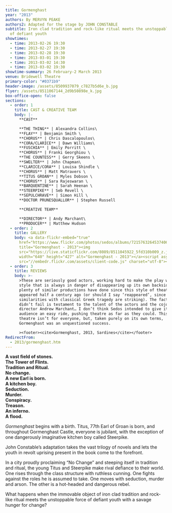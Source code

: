 ```yaml
---
title: Gormenghast
year: "2013"
authors: By MERVYN PEAKE
authors2: Adapted for the stage by JOHN CONSTABLE
subtitle: Iron clad tradition and rock-like ritual meets the unstoppable force
  of defiant youth
showtimes:
  - time: 2013-02-26 19:30
  - time: 2013-02-27 19:30
  - time: 2013-02-28 19:30
  - time: 2013-03-01 19:30
  - time: 2013-03-02 14:30
  - time: 2013-03-02 19:30
showtime-summary: 26 February-2 March 2013
venue: Bridewell Theatre
primary-color: "#0371b9"
header-image: /assets/8509937079_c7827b5d6e_b.jpg
flyer: /assets/8511067144_2d9b50898e_k.jpg
box-office-open: false
sections:
  - order: 1
    title: CAST & CREATIVE TEAM
    body: |-
      **CAST**

      **THE THING** | Alexandra Collins\
      **FLAY** | Benjamin Smith \
      **CHORUS** | Chris Dascalopoulos\
      **CORA/CLARICE** | Dawn Williams\
      **FUSCHIA** | Emily Porritt \
      **CHORUS** | Franki Georghiou \
      **THE COUNTESS** | Gerry Skeens \
      **SWELTER** | John Chapman\
      **CLARICE/CORA** | Louisa Shindle \
      **CHORUS** | Matt Matravers \
      **TITUS GROAN** | Myles Dobson \
      **CHORUS** | Sara Rajeswaran \
      **BARQUENTINE** | Sarah Heenan \
      **STEERPIKE** | Seb Revell \
      **SEPULCHRAVE** | Simon Hill \
      **DOCTOR PRUNESQUALLOR** | Stephen Russell

      **CREATIVE TEAM**

      **DIRECTOR** | Andy Marchant\
      **PRODUCER** | Matthew Hudson
  - order: 2
    title: GALLERY
    body: <a data-flickr-embed="true"
      href="https://www.flickr.com/photos/sedos/albums/72157632645374065"
      title="Gormenghast - 2013"><img
      src="https://live.staticflickr.com/8089/8511045922_5fd310b009_z.jpg"
      width="640" height="427" alt="Gormenghast - 2013"></a><script async
      src="//embedr.flickr.com/assets/client-code.js" charset="utf-8"></script>
  - order: 3
    title: REVIEWS
    body: >-
      >These are seriously good actors, working hard to make the play work in a
      style that is always in danger of disappearing up its own backside, as
      plenty of similar productions have done since this style of theatre
      appeared half a century ago (or should I say ‘reappeared’, since the
      similarities with classical Greek tragedy are striking). The fact that it
      didn’t fail is testament to the talent of the actors and the cojones of
      director Andrew Marchant… I don’t think Sedos intended to give its
      audience an easy ride, pushing theatre as far as they could. This style of
      theatre isn’t for everyone, but, taken purely on its own terms,
      Gormenghast was an unquestioned success.

      ><footer><cite>Gormenghast, 2013, Sardines</cite></footer>
RedirectFrom:
  - 2013/gormenghast.htm
---
```

**A vast field of stones.**\
**The Tower of Flints.**\
**Tradition and Ritual.**\
**No change.**\
**A new Earl is born.**\
**A kitchen boy.**\
**Seduction.**\
**Murder.**\
**Conspiracy.**\
**Treason.**\
**An inferno.**\
**A flood.**

*Gormenghast* begins with a birth. Titus, 77th Earl of Groan is born, and throughout Gormenghast Castle, everyone is jubilant, with the exception of one dangerously imaginative kitchen boy called Steerpike.

John Constable’s adaptation takes the vast trilogy of novels and lets the youth in revolt uprising present in the book come to the forefront.

In a city proudly proclaiming “No Change” and steeping itself in tradition and ritual, the young Titus and Steerpike make rival defiance to their world. One rises through the class structure with ruthless cunning. One fights against the roles he is assumed to take. One moves with seduction, murder and arson. The other is a hot-headed and dangerous rebel.

What happens when the immovable object of iron clad tradition and rock-like ritual meets the unstoppable force of defiant youth with a savage hunger for change?
